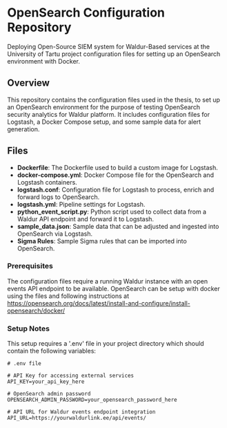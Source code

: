 # OpenSearch Configuration Repository
Deploying Open-Source SIEM system for Waldur-Based services at the University of Tartu project configuration files for setting up an OpenSearch environment with Docker. 

## Overview
This repository contains the configuration files used in the thesis, to set up an OpenSearch environment for the purpose of testing OpenSearch security analytics for Waldur platform. It includes configuration files for Logstash, a Docker Compose setup, and some sample data for alert generation.

## Files 
- **Dockerfile**: The Dockerfile used to build a custom image for Logstash.
- **docker-compose.yml**: Docker Compose file for the OpenSearch and Logstash containers.
- **logstash.conf**: Configuration file for Logstash to process, enrich and forward logs to OpenSearch.
- **logstash.yml**: Pipeline settings for Logstash.
- **python_event_script.py**: Python script used to collect data from a Waldur API endpoint and forward it to Logstash.
- **sample_data.json**: Sample data that can be adjusted and ingested into OpenSearch via Logstash.
- **Sigma Rules**: Sample Sigma rules that can be imported into OpenSearch.

### Prerequisites

The configuration files require a running Waldur instance with an open events API endpoint to be available. OpenSearch can be setup with docker using the files and following instructions at https://opensearch.org/docs/latest/install-and-configure/install-opensearch/docker/ 

### Setup Notes

This setup requires a '.env' file in your project directory which should contain the following variables:

```env
# .env file

# API Key for accessing external services
API_KEY=your_api_key_here

# OpenSearch admin password
OPENSEARCH_ADMIN_PASSWORD=your_opensearch_password_here

# API URL for Waldur events endpoint integration
API_URL=https://yourwaldurlink.ee/api/events/
```
